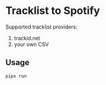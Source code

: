 # Tracklist to Spotify
Supported tracklist providers:
1. trackid.net
2. your own CSV

## Usage
`pipx run `
